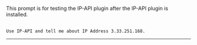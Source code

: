 This prompt is for testing the IP-API plugin after the IP-API plugin is installed.
<br><br>
```
Use IP-API and tell me about IP Address 3.33.251.168.
```
---
